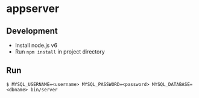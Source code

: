 # appserver

## Development

- Install node.js v6
- Run `npm install` in project directory

## Run

```shell
$ MYSQL_USERNAME=<username> MYSQL_PASSWORD=<password> MYSQL_DATABASE=<dbname> bin/server
```
